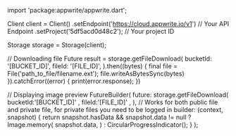 import 'package:appwrite/appwrite.dart';

Client client = Client()
  .setEndpoint('https://cloud.appwrite.io/v1') // Your API Endpoint
  .setProject('5df5acd0d48c2'); // Your project ID

Storage storage = Storage(client);

// Downloading file
Future result = storage.getFileDownload(
  bucketId: '[BUCKET_ID]',
  fileId: '[FILE_ID]',
).then((bytes) {
  final file = File('path_to_file/filename.ext');
  file.writeAsBytesSync(bytes)
}).catchError((error) {
    print(error.response);
})

// Displaying image preview
FutureBuilder(
  future: storage.getFileDownload(
  bucketId:'[BUCKET_ID]' ,
  fileId:'[FILE_ID]' ,
), // Works for both public file and private file, for private files you need to be logged in
  builder: (context, snapshot) {
    return snapshot.hasData && snapshot.data != null
      ? Image.memory(
          snapshot.data,
        )
      : CircularProgressIndicator();
  }
);
